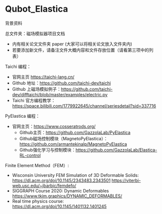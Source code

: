 # Qubot_Elastica

背景资料

总文件夹：磁场模拟器项目文档
  - 内有相关论文文件夹 paper (大家可以将相关论文放入文件夹内)
  - 若要添加新文件，请备注文件大概内容和文件存放位置（请看第三项中的列表）

Taichi 编程：
  - 官网主页 https://taichi-lang.cn/
  - Github 地址：https://github.com/taichi-dev/taichi
  - Github 上磁场模拟例子：https://github.com/taichi-dev/difftaichi/blob/master/examples/electric.py
  - Taichi 官方编程教学：https://space.bilibili.com/1779922645/channel/seriesdetail?sid=337716

PyElastica 编程：
  - 官网主页：https://www.cosseratrods.org/ 
    - Github主页：https://github.com/GazzolaLab/PyElastica
    - Github磁场控制模块（MagnetoPyElastica）：https://github.com/armantekinalp/MagnetoPyElastica
    - Github强化学习与控制模块：https://github.com/GazzolaLab/Elastica-RL-control

Finite Element Method（FEM）:
  - Wisconsin University FEM Simulation of 3D Deformable Solids: https://dl.acm.org/doi/10.1145/2343483.2343501  https://viterbi-web.usc.edu/~jbarbic/femdefo/
  - SIGGRAPH Course 2020: Dynamic Deformables https://www.tkim.graphics/DYNAMIC_DEFORMABLES/
  - Real time physics course: https://dl.acm.org/doi/10.1145/1401132.1401245
